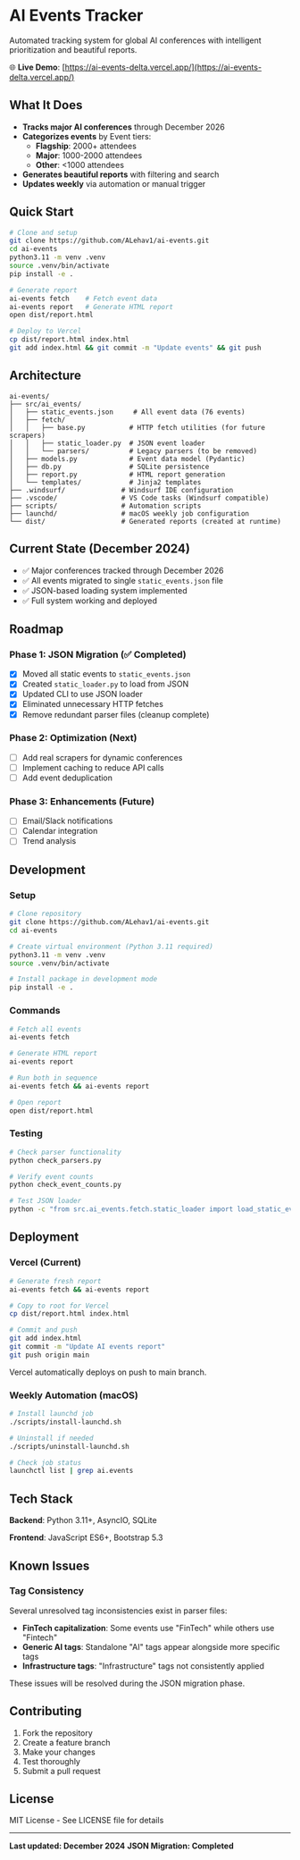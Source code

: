 # AI Events Tracker

Automated tracking system for global AI conferences with intelligent prioritization and beautiful reports.

🌐 **Live Demo**: [https://ai-events-delta.vercel.app/](https://ai-events-delta.vercel.app/)

## What It Does

- **Tracks major AI conferences** through December 2026
- **Categorizes events** by Event tiers:
  - **Flagship**: 2000+ attendees
  - **Major**: 1000-2000 attendees
  - **Other**: <1000 attendees
- **Generates beautiful reports** with filtering and search
- **Updates weekly** via automation or manual trigger

## Quick Start

```bash
# Clone and setup
git clone https://github.com/ALehav1/ai-events.git
cd ai-events
python3.11 -m venv .venv
source .venv/bin/activate
pip install -e .

# Generate report
ai-events fetch    # Fetch event data
ai-events report   # Generate HTML report
open dist/report.html

# Deploy to Vercel
cp dist/report.html index.html
git add index.html && git commit -m "Update events" && git push
```

## Architecture

```text
ai-events/
├── src/ai_events/
│   ├── static_events.json     # All event data (76 events)
│   ├── fetch/
│   │   ├── base.py           # HTTP fetch utilities (for future scrapers)
│   │   ├── static_loader.py  # JSON event loader
│   │   └── parsers/          # Legacy parsers (to be removed)
│   ├── models.py             # Event data model (Pydantic)
│   ├── db.py                 # SQLite persistence
│   ├── report.py             # HTML report generation
│   └── templates/            # Jinja2 templates
├── .windsurf/              # Windsurf IDE configuration
├── .vscode/                # VS Code tasks (Windsurf compatible)
├── scripts/                # Automation scripts
├── launchd/                # macOS weekly job configuration
└── dist/                   # Generated reports (created at runtime)
```

## Current State (December 2024)

- ✅ Major conferences tracked through December 2026
- ✅ All events migrated to single `static_events.json` file
- ✅ JSON-based loading system implemented
- ✅ Full system working and deployed

## Roadmap

### Phase 1: JSON Migration (✅ Completed)

- [x] Moved all static events to `static_events.json`
- [x] Created `static_loader.py` to load from JSON
- [x] Updated CLI to use JSON loader
- [x] Eliminated unnecessary HTTP fetches
- [x] Remove redundant parser files (cleanup complete)

### Phase 2: Optimization (Next)

- [ ] Add real scrapers for dynamic conferences
- [ ] Implement caching to reduce API calls
- [ ] Add event deduplication

### Phase 3: Enhancements (Future)

- [ ] Email/Slack notifications
- [ ] Calendar integration
- [ ] Trend analysis

## Development

### Setup

```bash
# Clone repository
git clone https://github.com/ALehav1/ai-events.git
cd ai-events

# Create virtual environment (Python 3.11 required)
python3.11 -m venv .venv
source .venv/bin/activate

# Install package in development mode
pip install -e .
```

### Commands

```bash
# Fetch all events
ai-events fetch

# Generate HTML report
ai-events report

# Run both in sequence
ai-events fetch && ai-events report

# Open report
open dist/report.html
```

### Testing

```bash
# Check parser functionality
python check_parsers.py

# Verify event counts
python check_event_counts.py

# Test JSON loader
python -c "from src.ai_events.fetch.static_loader import load_static_events; print(f'Loaded {len(load_static_events())} events')"
```

## Deployment

### Vercel (Current)

```bash
# Generate fresh report
ai-events fetch && ai-events report

# Copy to root for Vercel
cp dist/report.html index.html

# Commit and push
git add index.html
git commit -m "Update AI events report"
git push origin main
```

Vercel automatically deploys on push to main branch.

### Weekly Automation (macOS)

```bash
# Install launchd job
./scripts/install-launchd.sh

# Uninstall if needed
./scripts/uninstall-launchd.sh

# Check job status
launchctl list | grep ai.events
```

## Tech Stack

**Backend**: Python 3.11+, AsyncIO, SQLite

**Frontend**: JavaScript ES6+, Bootstrap 5.3

## Known Issues

### Tag Consistency
Several unresolved tag inconsistencies exist in parser files:
- **FinTech capitalization**: Some events use "FinTech" while others use "Fintech"
- **Generic AI tags**: Standalone "AI" tags appear alongside more specific tags
- **Infrastructure tags**: "Infrastructure" tags not consistently applied

These issues will be resolved during the JSON migration phase.

## Contributing

1. Fork the repository
2. Create a feature branch
3. Make your changes
4. Test thoroughly
5. Submit a pull request

## License

MIT License - See LICENSE file for details

---

**Last updated: December 2024**
**JSON Migration: Completed**
